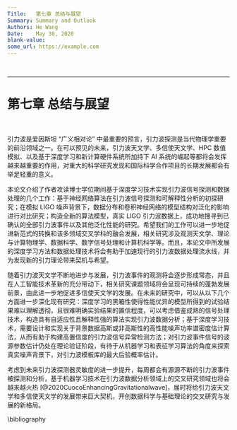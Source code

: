 ```yaml
---
Title:   第七章 总结与展望
Summary: Summary and Outlook
Authors: He Wang
Date:    May 30, 2020
blank-value:
some_url: https://example.com
---
```


</br>


---


# 第七章 总结与展望

</br>

引力波是爱因斯坦 “广义相对论” 中最重要的预言，引力波探测是当代物理学重要的前沿领域之一。在可以预见的未来，引力波天文学、多信使天文学、HPC 数值模拟、以及基于深度学习和新计算硬件系统所加持下 AI 系统的崛起等都将会发挥越来越重要的作用，对重大的科学研究发现和国际科学合作项目的长期发展都会有举足轻重的意义。

本论文介绍了作者攻读博士学位期间基于深度学习技术实现引力波信号探测和数据处理的几个工作：基于神经网络算法在引力波信号探测和可解释性分析的初探研究；在模拟 LIGO 噪声背景下，数据分布和卷积神经网络的模型结构对泛化的影响进行对比研究；构造全新的算法模型，真实 LIGO 引力波数据上，成功地搜寻到已确认的全部引力波事件以及其他泛化性能的研究。希望我们的工作可以进一步地促进新范式的转换和该多领域交叉学科的融合发展，相关研究涉及观测天文学、理论与计算物理学、数据科学、数字信号处理和计算机科学等。而且，本论文中所发展的深度学习方法和数据处理技术将会有助于加速现行的引力波数据处理流水线，并为发现新的引力理论带来契机与希望。

随着引力波天文学不断地进步与发展，引力波事件的观测将会逐步形成常态，并且在人工智能技术革新的充分带动下，相关研究课题领域将会呈现可持续的蓬勃发展前景，由此进一步地促进多信使天文学的发展。在未来的研究中，可以从以下几个方面进一步深化现有研究：深度学习的黑箱性使得性能优异的模型所得到的试验结果难以理解透彻，且很难明确实验结果的置信程度，可以考虑借鉴成熟的信号处理技术，构造具有自适应性且解释性强的算法实现引力波数据分析；基于深度学习技术，需要设计和实现关于背景数据高斯或非高斯性的高性能噪声功率谱密度估计算法，从而有助于构建高置信度的引力波信号异常检测方法；对引力波事件信号的波源参数估计仍处在理论验证阶段，有待于从机器学习和表征学习算法的角度来探索真实噪声背景下，对引力波模板库的最大后验概率估计。

考虑到未来引力波探测器灵敏度的进一步提升，每周都会有源源不断的引力波事件被探测和分析，基于机器学习技术在引力波数据分析领域上的交叉研究领域也将会越来越火热 [@2020CuocoEnhancingGravitationalwave]，届时将给引力波天文学和多信使天文学的发展带来巨大契机，开创数据科学与基础理论的交叉研究与发展的新格局。

\bibliography